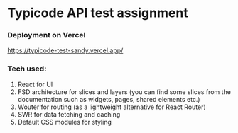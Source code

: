 # Typicode API test assignment

### Deployment on Vercel
https://typicode-test-sandy.vercel.app/

### Tech used:
1. React for UI
2. FSD architecture for slices and layers (you can find some slices from the documentation such as widgets, pages, shared elements etc.)
3. Wouter for routing (as a lightweight alternative for React Router)
4. SWR for data fetching and caching
5. Default CSS modules for styling